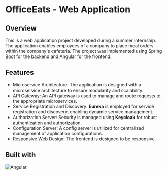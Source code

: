 # OfficeEats - Web Application
## Overview
This is a web application project developed during a summer internship. The application enables employees of a company to place meal orders within the company's cafeteria. The project was implemented using Spring Boot for the backend and Angular for the frontend.
## Features
- Microservice Architecture: The application is designed with a microservice architecture to ensure modularity and scalability.
- API Gateway: An API gateway is used to manage and route requests to the appropriate microservices.
- Service Registration and Discovery: **Eureka** is employed for service registration and discovery, enabling dynamic service management.
- Authorization Server: Security is managed using **Keycloak** for robust authentication and authorization.
- Configuration Server: A config server is utilized for centralized management of application configurations.
- Responsive Web Design: The frontend is designed to be responsive.
## Built with
![Angular](https://img.shields.io/badge/Angular-DD0031?style=for-the-badge&logo=angular&link=https%3A%2F%2Fangular.dev%2F)
